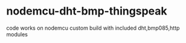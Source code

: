 # nodemcu-dht-bmp-thingspeak

code works on nodemcu custom build with included   dht,bmp085,http   modules
